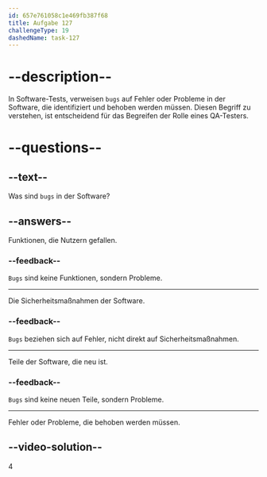 ```yaml
---
id: 657e761058c1e469fb387f68
title: Aufgabe 127
challengeType: 19
dashedName: task-127
---
```


# --description--

In Software-Tests, verweisen `bugs` auf Fehler oder Probleme in der Software, die identifiziert und behoben werden müssen. Diesen Begriff zu verstehen, ist entscheidend für das Begreifen der Rolle eines QA-Testers.

# --questions--

## --text--

Was sind `bugs` in der Software?

## --answers--

Funktionen, die Nutzern gefallen.

### --feedback--

`Bugs` sind keine Funktionen, sondern Probleme.

---

Die Sicherheitsmaßnahmen der Software.

### --feedback--

`Bugs` beziehen sich auf Fehler, nicht direkt auf Sicherheitsmaßnahmen.

---

Teile der Software, die neu ist.

### --feedback--

`Bugs` sind keine neuen Teile, sondern Probleme.

---

Fehler oder Probleme, die behoben werden müssen.

## --video-solution--

4
